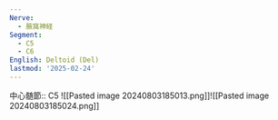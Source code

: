 ```yaml
---
Nerve:
  - 腋窩神経
Segment:
  - C5
  - C6
English: Deltoid (Del)
lastmod: '2025-02-24'
---
```

中心髄節:: C5
![[Pasted image 20240803185013.png]]![[Pasted image 20240803185024.png]]
